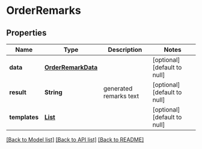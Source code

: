 # OrderRemarks
## Properties

| Name | Type | Description | Notes |
|------------ | ------------- | ------------- | -------------|
| **data** | [**OrderRemarkData**](OrderRemarkData.md) |  | [optional] [default to null] |
| **result** | **String** | generated remarks text | [optional] [default to null] |
| **templates** | [**List**](OrderRemarkTemplate.md) |  | [optional] [default to null] |

[[Back to Model list]](../README.md#documentation-for-models) [[Back to API list]](../README.md#documentation-for-api-endpoints) [[Back to README]](../README.md)

